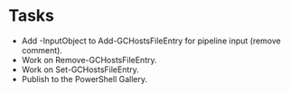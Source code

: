 # Tasks

*   Add -InputObject to Add-GCHostsFileEntry for pipeline input (remove comment).
*   Work on Remove-GCHostsFileEntry.
*   Work on Set-GCHostsFileEntry.
*   Publish to the PowerShell Gallery.